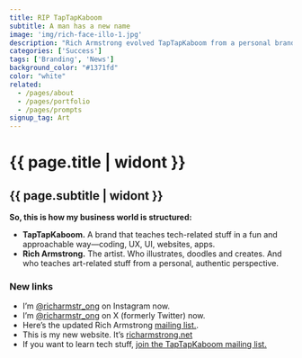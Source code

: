 ```yaml
---
title: RIP TapTapKaboom
subtitle: A man has a new name
image: 'img/rich-face-illo-1.jpg'
description: "Rich Armstrong evolved TapTapKaboom from a personal brand into a business focused on teaching coding, UX/UI, and app design. Concurrently, he embraced his artist identity under his real name, creating a clear divide between his tech education and artistic endeavors. This restructuring aims for clarity and authenticity in his professional and creative pursuits."
categories: ['Success']
tags: ['Branding', 'News']
background_color: "#1371fd"
color: "white"
related:
  - /pages/about
  - /pages/portfolio
  - /pages/prompts
signup_tag: Art
---
```

# {{ page.title | widont }}
## {{ page.subtitle | widont }}

**So, this is how my business world is structured:**

- **TapTapKaboom.** A brand that teaches tech-related stuff in a fun and approachable way—coding, UX, UI, websites, apps.
- **Rich Armstrong.** The artist. Who illustrates, doodles and creates. And who teaches art-related stuff from a personal, authentic perspective.

### New links

- I’m [@richarmstr_ong](https://www.instagram.com/richarmstr_ong) on Instagram now.
- I’m [@richarmstr_ong](https://www.twitter.com/richarmstr_ong) on X (formerly Twitter) now.
- Here’s the updated Rich Armstrong [mailing list.](https://buttondown.email/richarmstrong).
- This is my new website. It’s [richarmstrong.net](https://www.richarmstrong.net/)
- If you want to learn tech stuff, [join the TapTapKaboom mailing list.](https://buttondown.email/taptapkaboom)